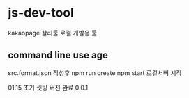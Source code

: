 # js-dev-tool

kakaopage 찰리툴 로컬 개발용 툴

## command line use age

src.format.json 작성후 npm run create
npm start 로컬서버 시작

01.15 초기 셋팅 버젼 완료 0.0.1
